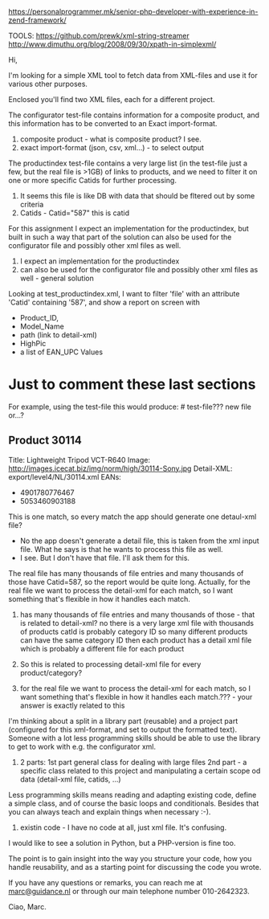 https://personalprogrammer.mk/senior-php-developer-with-experience-in-zend-framework/

TOOLS:
https://github.com/prewk/xml-string-streamer
http://www.dimuthu.org/blog/2008/09/30/xpath-in-simplexml/

Hi,

I'm looking for a simple XML tool to fetch data from XML-files and use it for
various other purposes.

Enclosed you'll find two XML files, each for a different project. 

The configurator test-file contains information for a composite product, and this
information has to be converted to an Exact import-format. 
1. composite product - what is composite product? I see.
2. exact import-format (json, csv, xml...) - to select output

The productindex test-file contains a very large list (in the test-file just a few, but the
real file is >1GB) of links to products, and we need to filter it on one or
more specific Catids for further processing.
1. It seems this file is like DB with data that should be fltered out by some criteria
2. Catids - Catid="587" this is catid

 

For this assignment I expect an implementation for the productindex, but built
in such a way that part of the solution can also be used for the configurator
file and possibly other xml files as well.
1. I expect an implementation for the productindex
2. can also be used for the configurator file and possibly other xml files as well - general solution


Looking at test_productindex.xml, I want to filter 'file' with an attribute
'Catid' containing '587', and show a report on screen with
- Product_ID,
- Model_Name
- path (link to detail-xml)
- HighPic
- a list of EAN_UPC Values



# Just to comment these last sections

For example, using the test-file this would produce: # test-file??? new file or...?

Product 30114
-------------
Title:      Lightweight Tripod VCT-R640
Image:      http://images.icecat.biz/img/norm/high/30114-Sony.jpg
Detail-XML: export/level4/NL/30114.xml
EANs:
- 4901780776467
- 5053460903188

This is one match, so every match the app should generate one detaul-xml file?
- No the app doesn't generate a detail file, this is taken from the xml input file. What he says is that he wants to process this file as well.
- I see. But I don't have that file. I'll ask them for this.

The real file has many thousands of file entries and many thousands of those
have Catid=587, so the report would be quite long. Actually, for the real file
we want to process the detail-xml for each match, so I want something that's
flexible in how it handles each match.
1. has many thousands of file entries and many thousands of those - that is related to detail-xml?
no
there is a very large xml file
with thousands of products
catId is probably category ID
so many different products can have the same category ID
then each product has a detail xml file
which is probably a different file for each product
2. So this is related to processing detail-xml file for every product/category?

1. for the real file we want to process the detail-xml for each match, so I want something that's
flexible in how it handles each match.??? - your answer is exactly related to this

I'm thinking about a split in a library part (reusable) and a project part
(configured for this xml-format, and set to output the formatted text).
Someone with a lot less programming skills should be able to use the library
to get to work with e.g. the configurator xml.
1. 2 parts: 
    1st part general class for dealing with large files
    2nd part - a specific class related to this project and manipulating a certain scope od data (detail-xml file, catids, ...)

Less programming skills means reading and adapting existing code, define a
simple class, and of course the basic loops and conditionals. Besides that
you can always teach and explain things when necessary :-).
1. existin code - I have no code at all, just xml file. It's confusing.

I would like to see a solution in Python, but a PHP-version is fine too.

The point is to gain insight into the way you structure your code, how you
handle reusability, and as a starting point for discussing the code you wrote.

If you have any questions or remarks, you can reach me at marc@guidance.nl or
through our main telephone number 010-2642323.

Ciao, Marc.


